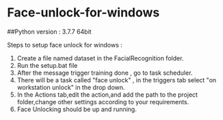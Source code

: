 # Face-unlock-for-windows

##Python version : 3.7.7 64bit

Steps to setup face unlock for windows :
1. Create a file named dataset in the FacialRecognition folder.
2. Run the setup.bat file
3. After the message trigger training done , go to task scheduler.
4. There will be a task called "face unlock" , in the triggers tab select "on workstation unlock" in the drop down.
5. In the Actions tab,edit the action,and add the path to the project folder,change other settings according to your requirements.
6. Face Unlocking should be up and running. 
